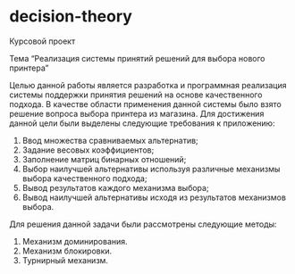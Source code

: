 # decision-theory
Курсовой проект

Тема “Реализация системы принятий решений для выбора нового принтера”

Целью данной работы является разработка и программная реализация системы поддержки принятия решений на основе качественного подхода. 
В качестве области применения данной системы было взято решение вопроса выбора принтера из магазина. 
Для достижения данной цели были выделены следующие требования к приложению: 
1.	Ввод множества сравниваемых альтернатив;
2.	Задание весовых коэффициентов;
3.	Заполнение матриц бинарных отношений;
4.	Выбор наилучшей альтернативы используя различные механизмы выбора качественного подхода;
5.	Вывод результатов каждого механизма выбора;
6.	Вывод наилучшей альтернативы исходя из результатов механизмов выбора.

Для решения данной задачи были рассмотрены следующие методы: 
1.	Механизм доминирования. 
2.	Механизм блокировки. 
3.	Турнирный механизм. 
